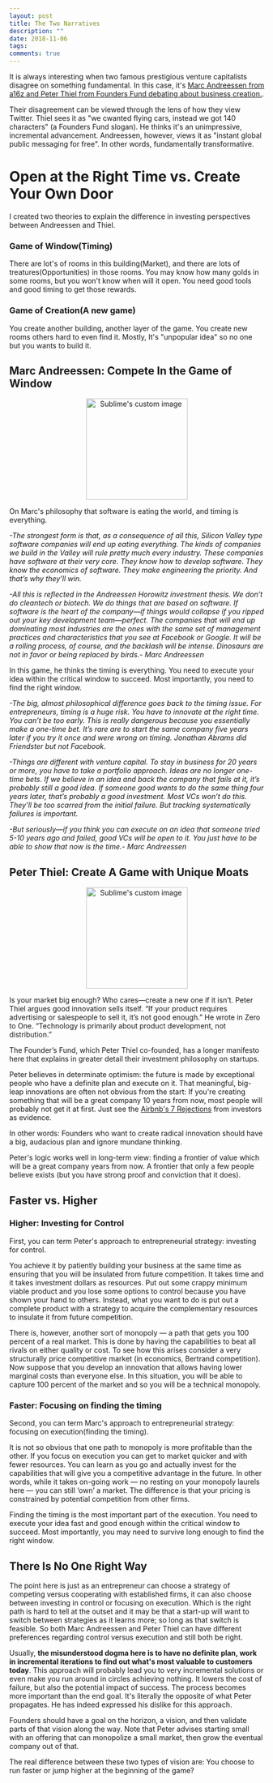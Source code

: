 ```yaml
---
layout: post
title: The Two Narratives
description: ""
date: 2018-11-06
tags: 
comments: true
---
```


It is always interesting when two famous prestigious venture capitalists disagree on something fundamental. In this case, it's [Marc Andreessen from a16z and Peter Thiel from Founders Fund debating about business creation.](https://www.youtube.com/watch?v=PUhtHojSphk). 

Their disagreement can be viewed through the lens of how they view Twitter. Thiel sees it as "we cwanted flying cars, instead we got 140 characters" (a Founders Fund slogan). He thinks it's an unimpressive, incremental advancement. Andreessen, however, views it as "instant global public messaging for free". In other words, fundamentally transformative.

# Open at the Right Time vs. Create Your Own Door

I created two theories to explain the difference in investing perspectives between Andreessen and Thiel.

### Game of Window(Timing)

There are lot's of rooms in this building(Market), and there are lots of treatures(Opportunities) in those rooms. You may know how many golds in some rooms, but you won't know when will it open. You need good tools and good timing to get those rewards. 

### Game of Creation(A new game)

You create another building, another layer of the game. You create new rooms others hard to even find it. Mostly, It's "unpopular idea" so no one but you wants to build it.



## Marc Andreessen: Compete In the Game of Window

<p align="center">
  <img width="200" height="200" src="https://i.imgur.com/RnW59C3.png" alt="Sublime's custom image"/>
</p>


On Marc's philosophy that software is eating the world, and timing is everything.  


*-The strongest form is that, as a consequence of all this, Silicon Valley type software companies will end up eating everything. The kinds of companies we build in the Valley will rule pretty much every industry. These companies have software at their very core. They know how to develop software. They know the economics of software. They make engineering the priority. And that’s why they’ll win.*

*-All this is reflected in the Andreessen Horowitz investment thesis. We don’t do cleantech or biotech. We do things that are based on software. If software is the heart of the company—if things would collapse if you ripped out your key development team—perfect. The companies that will end up dominating most industries are the ones with the same set of management practices and characteristics that you see at Facebook or Google. It will be a rolling process, of course, and the backlash will be intense. Dinosaurs are not in favor or being replaced by birds.- Marc Andreessen*


In this game, he thinks the timing is everything. You need to execute your idea within the critical window to succeed. Most importantly, you need to find the right window.



*-The big, almost philosophical difference goes back to the timing issue. For entrepreneurs, timing is a huge risk. You have to innovate at the right time. You can’t be too early. This is really dangerous because you essentially make a one-time bet. It’s rare are to start the same company five years later if you try it once and were wrong on timing. Jonathan Abrams did Friendster but not Facebook.*

*-Things are different with venture capital. To stay in business for 20 years or more, you have to take a portfolio approach. Ideas are no longer one-time bets. If we believe in an idea and back the company that fails at it, it’s probably still a good idea. If someone good wants to do the same thing four years later, that’s probably a good investment. Most VCs won’t do this. They’ll be too scarred from the initial failure. But tracking systematically failures is important.*

*-But seriously—if you think you can execute on an idea that someone tried 5-10 years ago and failed, good VCs will be open to it. You just have to be able to show that now is the time.- Marc Andreessen*



## Peter Thiel: Create A Game with Unique Moats

<p align="center">
  <img width="200" height="200" src="https://i.imgur.com/5zToWHI.png" alt="Sublime's custom image"/>
</p>

Is your market big enough? Who cares—create a new one if it isn’t. Peter Thiel argues good innovation sells itself. “If your product requires advertising or salespeople to sell it, it’s not good enough.” He wrote in Zero to One. “Technology is primarily about product development, not distribution.”

The Founder’s Fund, which Peter Thiel co-founded, has a longer manifesto here that explains in greater detail their investment philosophy on startups.

Peter believes in determinate optimism: the future is made by exceptional people who have a definite plan and execute on it. That meaningful, big-leap innovations are often not obvious from the start: If you're creating something that will be a great company 10 years from now, most people will probably not get it at first. Just see the [Airbnb's 7 Rejections](https://medium.com/@bchesky/7-rejections-7d894cbaa084) from investors as evidence.

In other words: Founders who want to create radical innovation should have a big, audacious plan and ignore mundane thinking.

Peter's logic works well in long-term view: finding a frontier of value which will be a great company years from now. A frontier that only a few people believe exists (but you have strong proof and conviction that it does). 


## Faster vs. Higher

### Higher: Investing for Control

First, you can term Peter's approach to entrepreneurial strategy: investing for control.

You achieve it by patiently building your business at the same time as ensuring that you will be insulated from future competition. It takes time and it takes investment dollars as resources. Put out some crappy minimum viable product and you lose some options to control because you have shown your hand to others. Instead, what you want to do is put out a complete product with a strategy to acquire the complementary resources to insulate it from future competition. 


There is, however, another sort of monopoly — a path that gets you 100 percent of a real market. This is done by having the capabilities to beat all rivals on either quality or cost. To see how this arises consider a very structurally price competitive market (in economics, Bertrand competition). Now suppose that you develop an innovation that allows having lower marginal costs than everyone else. In this situation, you will be able to capture 100 percent of the market and so you will be a technical monopoly. 

### Faster: Focusing on finding the timing

Second, you can term Marc's approach to entrepreneurial strategy: focusing on execution(finding the timing). 

It is not so obvious that one path to monopoly is more profitable than the other. If you focus on execution you can get to market quicker and with fewer resources. You can learn as you go and actually invest for the capabilities that will give you a competitive advantage in the future. In other words, while it takes on-going work — no resting on your monopoly laurels here — you can still ‘own’ a market. The difference is that your pricing is constrained by potential competition from other firms. 

Finding the timing is the most important part of the execution. You need to execute your idea fast and good enough within the critical window to succeed. Most importantly, you may need to survive long enough to find the right window.

## There Is No One Right Way 

The point here is just as an entrepreneur can choose a strategy of competing versus cooperating with established firms, it can also choose between investing in control or focusing on execution. Which is the right path is hard to tell at the outset and it may be that a start-up will want to switch between strategies as it learns more; so long as that switch is feasible. So both Marc Andreessen and Peter Thiel can have different preferences regarding control versus execution and still both be right.

Usually, **the misunderstood dogma here is to have no definite plan, work in incremental iterations to find out what's most valuable to customers today**. This approach will probably lead you to very incremental solutions or even make you run around in circles achieving nothing. It lowers the cost of failure, but also the potential impact of success. The process becomes more important than the end goal. It's literally the opposite of what Peter propagates. He has indeed expressed his dislike for this approach.

Founders should have a goal on the horizon, a vision, and then validate parts of that vision along the way. Note that Peter advises starting small with an offering that can monopolize a small market, then grow the eventual company out of that. 

The real difference between these two types of vision are: You choose to run faster or jump higher at the beginning of the game?




